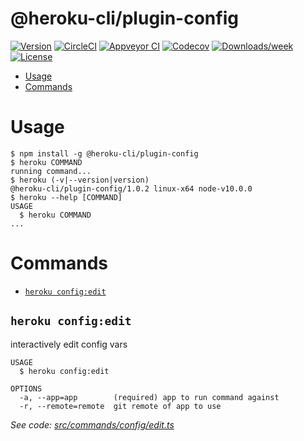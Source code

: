 @heroku-cli/plugin-config
=========================



[![Version](https://img.shields.io/npm/v/@heroku-cli/plugin-config.svg)](https://npmjs.org/package/@heroku-cli/plugin-config)
[![CircleCI](https://circleci.com/gh/heroku/heroku-cli-plugin-config/tree/master.svg?style=shield)](https://circleci.com/gh/heroku/heroku-cli-plugin-config/tree/master)
[![Appveyor CI](https://ci.appveyor.com/api/projects/status/github/heroku/heroku-cli-plugin-config?branch=master&svg=true)](https://ci.appveyor.com/project/heroku/heroku-cli-plugin-config/branch/master)
[![Codecov](https://codecov.io/gh/heroku/heroku-cli-plugin-config/branch/master/graph/badge.svg)](https://codecov.io/gh/heroku/heroku-cli-plugin-config)
[![Downloads/week](https://img.shields.io/npm/dw/@heroku-cli/plugin-config.svg)](https://npmjs.org/package/@heroku-cli/plugin-config)
[![License](https://img.shields.io/npm/l/@heroku-cli/plugin-config.svg)](https://github.com/heroku/heroku-cli-plugin-config/blob/master/package.json)

<!-- toc -->
* [Usage](#usage)
* [Commands](#commands)
<!-- tocstop -->
# Usage
<!-- usage -->
```sh-session
$ npm install -g @heroku-cli/plugin-config
$ heroku COMMAND
running command...
$ heroku (-v|--version|version)
@heroku-cli/plugin-config/1.0.2 linux-x64 node-v10.0.0
$ heroku --help [COMMAND]
USAGE
  $ heroku COMMAND
...
```
<!-- usagestop -->
# Commands
<!-- commands -->
* [`heroku config:edit`](#heroku-configedit)

## `heroku config:edit`

interactively edit config vars

```
USAGE
  $ heroku config:edit

OPTIONS
  -a, --app=app        (required) app to run command against
  -r, --remote=remote  git remote of app to use
```

_See code: [src/commands/config/edit.ts](https://github.com/heroku/heroku-cli-plugin-config/blob/v1.0.2/src/commands/config/edit.ts)_
<!-- commandsstop -->
